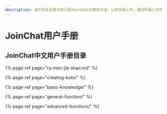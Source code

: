 ```yaml
---
description: 我们将在这里为您介绍JoinChat的使用方法，让您快速上手，通过机器人与您的客户实现亲密接触...
---
```


# JoinChat用户手册

## JoinChat中文用户手册目录

{% page-ref page="ru-men-jie-shao.md" %}

{% page-ref page="creating-bots/" %}

{% page-ref page="basic-knowledge/" %}

{% page-ref page="general-function/" %}

{% page-ref page="advanced-functions/" %}

